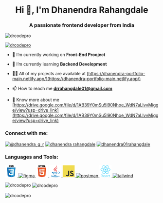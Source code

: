 <h1 align="center">Hi 👋, I'm Dhanendra Rahangdale</h1>
<h3 align="center">A passionate frontend developer from India</h3>

<p align="left"> <img src="https://komarev.com/ghpvc/?username=drcodepro&label=Profile%20views&color=0e75b6&style=flat" alt="drcodepro" /> </p>

<p align="left"> <a href="https://github.com/ryo-ma/github-profile-trophy"><img src="https://github-profile-trophy.vercel.app/?username=drcodepro" alt="drcodepro" /></a> </p>

- 🔭 I’m currently working on **Front-End Prooject**

- 🌱 I’m currently learning **Backend Development**

- 👨‍💻 All of my projects are available at [https://dhanendra-portfolio-main.netlify.app/](https://dhanendra-portfolio-main.netlify.app/)

- 📫 How to reach me **drrahangdale01@gmail.com**

- 📄 Know more about me [https://drive.google.com/file/d/1AB39Y0mSu5I90Nhoe_WdN7aLlvvMigge/view?usp=drive_link](https://drive.google.com/file/d/1AB39Y0mSu5I90Nhoe_WdN7aLlvvMigge/view?usp=drive_link)

<h3 align="left">Connect with me:</h3>
<p align="left">
<a href="https://twitter.com/@dhanendra_g_r" target="blank"><img align="center" src="https://raw.githubusercontent.com/rahuldkjain/github-profile-readme-generator/master/src/images/icons/Social/twitter.svg" alt="@dhanendra_g_r" height="30" width="40" /></a>
<a href="https://linkedin.com/in/dhanendra rahangdale" target="blank"><img align="center" src="https://raw.githubusercontent.com/rahuldkjain/github-profile-readme-generator/master/src/images/icons/Social/linked-in-alt.svg" alt="dhanendra rahangdale" height="30" width="40" /></a>
<a href="https://www.leetcode.com/dhanendra01rahangdale" target="blank"><img align="center" src="https://raw.githubusercontent.com/rahuldkjain/github-profile-readme-generator/master/src/images/icons/Social/leet-code.svg" alt="dhanendra01rahangdale" height="30" width="40" /></a>
</p>

<h3 align="left">Languages and Tools:</h3>
<p align="left"> <a href="https://www.w3schools.com/css/" target="_blank" rel="noreferrer"> <img src="https://raw.githubusercontent.com/devicons/devicon/master/icons/css3/css3-original-wordmark.svg" alt="css3" width="40" height="40"/> </a> <a href="https://www.figma.com/" target="_blank" rel="noreferrer"> <img src="https://www.vectorlogo.zone/logos/figma/figma-icon.svg" alt="figma" width="40" height="40"/> </a> <a href="https://www.w3.org/html/" target="_blank" rel="noreferrer"> <img src="https://raw.githubusercontent.com/devicons/devicon/master/icons/html5/html5-original-wordmark.svg" alt="html5" width="40" height="40"/> </a> <a href="https://www.java.com" target="_blank" rel="noreferrer"> <img src="https://raw.githubusercontent.com/devicons/devicon/master/icons/java/java-original.svg" alt="java" width="40" height="40"/> </a> <a href="https://developer.mozilla.org/en-US/docs/Web/JavaScript" target="_blank" rel="noreferrer"> <img src="https://raw.githubusercontent.com/devicons/devicon/master/icons/javascript/javascript-original.svg" alt="javascript" width="40" height="40"/> </a> <a href="https://postman.com" target="_blank" rel="noreferrer"> <img src="https://www.vectorlogo.zone/logos/getpostman/getpostman-icon.svg" alt="postman" width="40" height="40"/> </a> <a href="https://reactjs.org/" target="_blank" rel="noreferrer"> <img src="https://raw.githubusercontent.com/devicons/devicon/master/icons/react/react-original-wordmark.svg" alt="react" width="40" height="40"/> </a> <a href="https://tailwindcss.com/" target="_blank" rel="noreferrer"> <img src="https://www.vectorlogo.zone/logos/tailwindcss/tailwindcss-icon.svg" alt="tailwind" width="40" height="40"/> </a> </p>

<p><img align="left" src="https://github-readme-stats.vercel.app/api/top-langs?username=drcodepro&show_icons=true&locale=en&layout=compact" alt="drcodepro" /></p>

<p>&nbsp;<img align="center" src="https://github-readme-stats.vercel.app/api?username=drcodepro&show_icons=true&locale=en" alt="drcodepro" /></p>

<p><img align="center" src="https://github-readme-streak-stats.herokuapp.com/?user=drcodepro&" alt="drcodepro" /></p>
